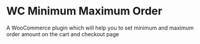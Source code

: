 # WC Minimum Maximum Order
A WooCommerce plugin which will help you to set minimum and maximum order amount on the cart and checkout page
